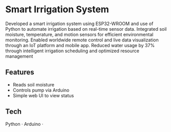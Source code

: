 # Smart Irrigation System
Developed a smart irrigation system using ESP32-WROOM and use of Python to automate irrigation
 based on real-time sensor data.
Integrated soil moisture, temperature, and motion sensors for efficient environmental monitoring.
Enabled worldwide remote control and live data visualization through an IoT platform and mobile app.
Reduced water usage by 37% through intelligent irrigation scheduling and optimized resource
 management

## Features
- Reads soil moisture
- Controls pump via Arduino
- Simple web UI to view status

## Tech
Python · Arduino · 


